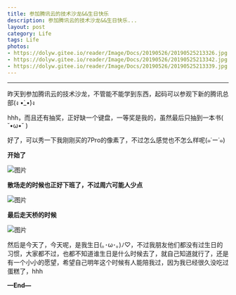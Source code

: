 ```yaml
---
title: 参加腾讯云的技术沙龙&&生日快乐
description: 参加腾讯云的技术沙龙&&生日快乐...
layout: post
category: Life
tags: Life
photos:
- https://dolyw.gitee.io/reader/Image/Docs/20190526/20190525213326.jpg
- https://dolyw.gitee.io/reader/Image/Docs/20190526/20190525213342.jpg
- https://dolyw.gitee.io/reader/Image/Docs/20190526/20190525213339.jpg
---
```


-----

昨天到参加腾讯云的技术沙龙，不管能不能学到东西，起码可以参观下新的腾讯总部(ง •̀_•́)ง

hhh，而且还有抽奖，正好缺一个键盘，一等奖是我的，虽然最后只抽到一本书( ˘•ω•˘ )

好了，可以秀一下我刚刚买的7Pro的像素了，不过怎么感觉也不怎么样呢(๑˙ー˙๑)

**开始了**

![图片](https://dolyw.gitee.io/reader/Image/Docs/20190526/20190525213326.jpg)

**散场走的时候也正好下班了，不过周六可能人少点**

![图片](https://dolyw.gitee.io/reader/Image/Docs/20190526/20190525213342.jpg)

**最后走天桥的时候**

![图片](https://dolyw.gitee.io/reader/Image/Docs/20190526/20190525213339.jpg)

然后是今天了，今天呢，是我生日(｡･ω･｡)ﾉ♡，不过我朋友他们都没有过生日的习惯，大家都不过，也都不知道谁生日是什么时候去了，就自己知道就行了，还是有一个小小的愿望，希望自己明年这个时候有人能陪我过，因为我已经很久没吃过蛋糕了，hhh

**—End—**